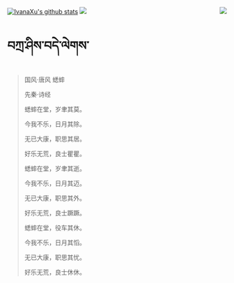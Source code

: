 [![IvanaXu's github stats](https://github-readme-stats.vercel.app/api?username=IvanaXu&show_icons=true&theme=vue-dark)](https://github.com/anuraghazra/github-readme-stats)
<img align="right" src="https://github-readme-stats.vercel.app/api/top-langs/?username=IvanaXu&langs_count=7&theme=graywhite" />
<img src="https://github-readme-stats.vercel.app/api/wakatime?username=IvanaXu&layout=compact&langs_count=6&theme=vue-dark&custom_title=Programming Times" />
# བཀྲ་ཤིས་བདེ་ལེགས་
> 国风·唐风 蟋蟀
>
> 先秦·诗经
>
> 蟋蟀在堂，岁聿其莫。
> 
> 今我不乐，日月其除。
> 
> 无已大康，职思其居。
> 
> 好乐无荒，良士瞿瞿。
> 
> 蟋蟀在堂，岁聿其逝。
> 
> 今我不乐，日月其迈。
> 
> 无已大康，职思其外。
> 
> 好乐无荒，良士蹶蹶。
> 
> 蟋蟀在堂，役车其休。
> 
> 今我不乐，日月其慆。
> 
> 无已大康，职思其忧。
> 
> 好乐无荒，良士休休。